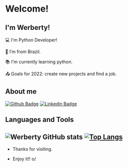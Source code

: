 <!--
**Werberty/Werberty** is a ✨ _special_ ✨ repository because its `README.md` (this file) appears on your GitHub profile.

Here are some ideas to get you started:

- 🔭 I’m currently working on ...
- 🌱 I’m currently learning ...
- 👯 I’m looking to collaborate on ...
- 🤔 I’m looking for help with ...
- 💬 Ask me about ...
- 📫 How to reach me: ...
- 😄 Pronouns: ...
- ⚡ Fun fact: ...
-->
# Welcome!

 

## I'm Werberty!

 

:computer: I'm Python Developer!

:house_with_garden: I’m from Brazil.

:books: I'm currently learning python.

:outbox_tray: Goals for 2022: create new projects and find a job.


## About me

[![Github Badge](https://img.shields.io/badge/-Github-000?style=flat-square&logo=Github&logoColor=white&link=https://github.com/Werberty)](https://github.com/Werberty)   [![Linkedin Badge](https://img.shields.io/badge/-LinkedIn-blue?style=flat-square&logo=Linkedin&logoColor=white&link=https://www.linkedin.com/in/werberty-alexandre-b8aa0a230/)](https://www.linkedin.com/in/werberty-alexandre-b8aa0a230/)

## Languages and Tools

![Werberty GitHub stats](https://github-readme-stats.vercel.app/api?username=Werberty&show_icons=true&theme=blue-green) [![Top Langs](https://github-readme-stats.vercel.app/api/top-langs/?username=Werberty&layout=compact&theme=blue-green)](https://github.com/Werberty/github-readme-stats)
----------------------------------------------------------------------------------
- Thanks for visiting.

- Enjoy it!! o/

